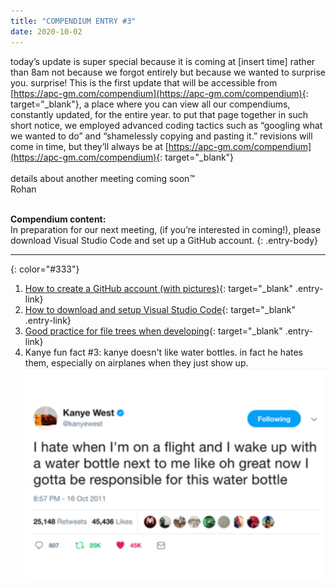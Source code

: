 ```yaml
---
title: "COMPENDIUM ENTRY #3"
date: 2020-10-02
---
```

today’s update is super special because it is coming at [insert time] rather than 8am not because we forgot entirely but because we wanted to surprise you. surprise! This is the first update that will be accessible from [https://apc-gm.com/compendium](https://apc-gm.com/compendium){: target="_blank"}, a place where you can view all our compendiums, constantly updated, for the entire year. to put that page together in such short notice, we employed advanced coding tactics such as “googling what we wanted to do” and “shamelessly copying and pasting it.” revisions will come in time, but they’ll always be at [https://apc-gm.com/compendium](https://apc-gm.com/compendium){: target="_blank"}
<br>
<br>
details about another meeting coming soon™️
<br>
Rohan
<br>
<br>

**Compendium content:**
<br>
In preparation for our next meeting, (if you’re interested in coming!), please download Visual Studio Code and set up a GitHub account. 
{: .entry-body}

---
{: color="#333"}
1. [How to create a GitHub account (with pictures)](https://www.wikihow.com/Create-an-Account-on-GitHub){: target="_blank" .entry-link}
2. [How to download and setup Visual Studio Code](https://code.visualstudio.com/docs/introvideos/basics){: target="_blank" .entry-link}
3. [Good practice for file trees when developing](https://www.sitepoint.com/organize-project-files/){: target="_blank" .entry-link}
4. Kanye fun fact #3:  kanye doesn't like water bottles. in fact he hates them, especially on airplanes when they just show up. ![kanye west tweet](assets/images/contentImages/kanyefact3.png)


